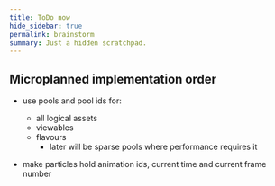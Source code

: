 ```yaml
---
title: ToDo now
hide_sidebar: true
permalink: brainstorm
summary: Just a hidden scratchpad.
---
```


## Microplanned implementation order

- use pools and pool ids for:
	- all logical assets
	- viewables
	- flavours
		- later will be sparse pools where performance requires it

- make particles hold animation ids, current time and current frame number
